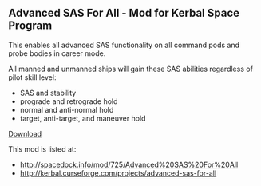 ## Advanced SAS For All - Mod for Kerbal Space Program
This enables all advanced SAS functionality on all command pods and probe bodies in career mode.

All manned and unmanned ships will gain these SAS abilities regardless of pilot skill level:
* SAS and stability
* prograde and retrograde hold
* normal and anti-normal hold
* target, anti-target, and maneuver hold

[Download](https://github.com/rodmcnew/KSP-Mod-AdvancedSASForAll/archive/1.0.1.zip)

This mod is listed at:
* http://spacedock.info/mod/725/Advanced%20SAS%20For%20All
* http://kerbal.curseforge.com/projects/advanced-sas-for-all
